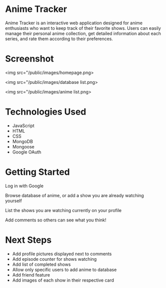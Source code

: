 # Anime Tracker

Anime Tracker is an interactive web application designed for anime enthusiasts who want to keep track of their favorite shows. Users can easily manage their personal anime collection, get detailed information about each series, and rate them according to their preferences.

# Screenshot

<img src="/public/images/homepage.png>

<img src="/public/images/database list.png>

<img src="/public/images/anime list.png>

# Technologies Used

- JavaScript
- HTML
- CSS
- MongoDB
- Mongoose
- Google OAuth

# Getting Started

Log in with Google

Browse database of anime, or add a show you are already watching yourself

List the shows you are watching currently on your profile

Add comments so others can see what you think!

# Next Steps

- Add profile pictures displayed next to comments
- Add episode counter for shows watching
- Add list of completed shows
- Allow only specific users to add anime to database
- Add friend feature
- Add images of each show in their respective card
